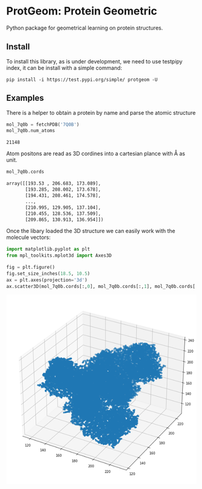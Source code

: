 #  ProtGeom: Protein Geometric 

Python package for geometrical learning on protein structures.

## Install

To install this library, as is under development, we need to use testpipy index, it can be install with 
a simple command: 

```
pip install -i https://test.pypi.org/simple/ protgeom -U
```

## Examples


There is a helper to obtain a protein by name and parse the atomic structure
```python
mol_7q0b = fetchPDB('7Q0B')
mol_7q0b.num_atoms
```
    21148

Atom positons are read as 3D cordines into a cartesian plance with Å as unit. 

```python
mol_7q0b.cords
```
    array([[193.53 , 206.683, 173.089],
           [193.285, 208.002, 173.678],
           [194.431, 208.461, 174.578],
           ...,
           [210.995, 129.905, 137.104],
           [210.455, 128.536, 137.509],
           [209.865, 130.913, 136.954]])


Once the libary loaded the 3D structure we can easily work with the molecule vectors:

```python
import matplotlib.pyplot as plt
from mpl_toolkits.mplot3d import Axes3D
```


```python
fig = plt.figure()
fig.set_size_inches(18.5, 10.5)
ax = plt.axes(projection='3d')
ax.scatter3D(mol_7q0b.cords[:,0], mol_7q0b.cords[:,1], mol_7q0b.cords[:,2])
```

![png](docs/img/scatter3D.png)
    
